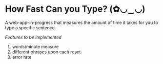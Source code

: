 # How Fast Can you Type? (✿◡‿◡)

A web-app-in-progress that measures the amount of time it takes for you to type a specific sentence.

*Features to be implemented*
1. words/minute measure
2. different phrases upon each reset
3. error rate
